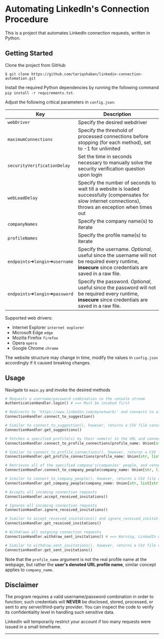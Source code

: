 Automating LinkedIn's Connection Procedure
==============================
This is a project that automates LinkedIn connection requests, written in Python.


Getting Started
------------
Clone the project from GitHub

`$ git clone https://github.com/tariqshaban/linkedin-connection-automation.git`

Install the required Python dependencies by running the following command `pip install -r requirements.txt`.

Adjust the following critical parameters in `config.json`:

| Key                                           | Description                                                                                                                                                 |
|-----------------------------------------------|-------------------------------------------------------------------------------------------------------------------------------------------------------------|
| `webDriver`                                   | Specify the desired webdriver                                                                                                                               |
| `maximumConnections`                          | Specify the threshold of processed connections before stopping (for each method), set to -1 for unlimited                                                   |
| `securityVerificationDelay`                   | Set the time in seconds necessary to manually solve the security verification question upon login                                                           |
| `webLoadDelay`                                | Specify the number of seconds to wait till a website is loaded successfully (compensates for slow internet connections), throws an exception when times out |
| `companyNames`                                | Specify the company name(s) to iterate                                                                                                                      |
| `profileNames`                                | Specify the profile name(s) to iterate                                                                                                                      |
| `endpoints`&#10132;`longin`&#10132;`username` | Specify the username. *Optional*, useful since the username will not be required every runtime, **insecure** since credentials are saved in a raw file.     |
| `endpoints`&#10132;`longin`&#10132;`password` | Specify the password. *Optional*, useful since the password will not be required every runtime, **insecure** since credentials are saved in a raw file.     |

Supported web drivers:

* Internet Explorer `internet explorer`
* Microsoft Edge `edge`
* Mozilla Firefox `firefox`
* Opera `opera`
* Google Chrome `chrome`

The website structure may change in time, modify the values in `config.json` accordingly if it caused breaking changes.

Usage
------------

Navigate to `main.py` and invoke the desired methods

``` python
# Requests a username/password combination in the console stream
AuthenticationHandler.login() # ==> Must be invoked first

# Redirects to 'https://www.linkedin.com/mynetwork/' and connects to all profiles under the 'More suggestions for you' section
ConnectionHandler.connect_to_suggestion()

# Similar to connect_to_suggestion(), however, returns a CSV file concerning the people's information instead of connecting
ConnectionHandler.get_suggestions()

# Fetches a specified profile(s) by their name(s) in the URL and connects to all of their connections
ConnectionHandler.connect_to_profile_connections(profile_name: Union[str, list[str]], depth=1)

# Similar to connect_to_profile_connections(), however, returns a CSV file concerning the people's information instead of connecting
ConnectionHandler.get_profile_connections(profile_name: Union[str, list[str]], depth=1)

# Retrieves all of the specified company's/companies' people, and connects to them
ConnectionHandler.connect_to_company_people(company_name: Union[str, list[str]])

# Similar to connect_to_company_people(), however, returns a CSV file concerning the people's information instead of connecting
ConnectionHandler.get_company_people(company_name: Union[str, list[str]])

# Accepts all incoming connection requests
ConnectionHandler.accept_received_invitations()

# Ignores all incoming connection requests
ConnectionHandler.ignore_received_invitations()

# Similar to accept_received_invitations() and ignore_received_invitations(), however, returns a CSV file concerning the people's information instead of accepting/ignoring
ConnectionHandler.get_received_invitations()

# Withdraws all outgoing connection requests
ConnectionHandler.withdraw_sent_invitations() # ==> Warning, LinkedIn will not permit reconnecting to the same profile for three weeks

# Similar to withdraw_sent_invitations(), however, returns a CSV file concerning the people's information instead of withdrawing
ConnectionHandler.get_sent_invitations()
```

Note that the `profile_name` argument is not the real profile name at the webpage, but rather the **user's denoted URL
profile name**, similar concept applies to `company_name`.

Disclaimer
------------

The program requires a valid username/password combination in order to function; such credentials will **NEVER** be
disclosed, stored, processed, or sent to any server/third-party provider. You can inspect the code to verify its
confidentiality level in handling such sensitive data.

LinkedIn will temporarily restrict your account if too many requests were issued in a small timeframe.

--------
